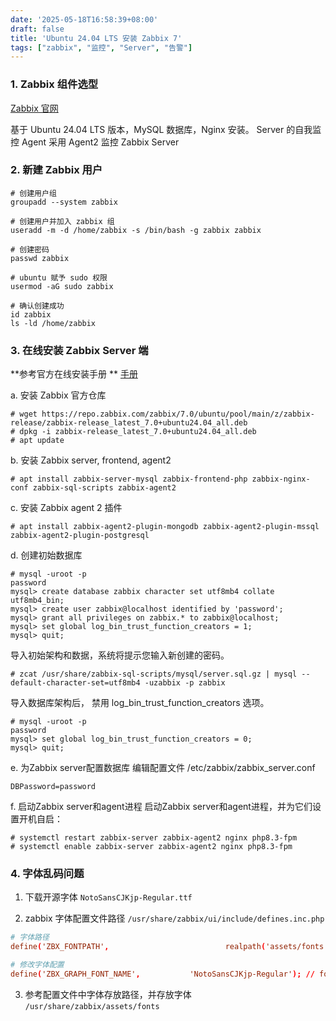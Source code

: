 ```yaml
---
date: '2025-05-18T16:58:39+08:00'
draft: false
title: 'Ubuntu 24.04 LTS 安装 Zabbix 7'
tags: ["zabbix", "监控", "Server", "告警"]
---
```



### 1. Zabbix 组件选型

[Zabbix 官网](https://www.zabbix.com/cn/download?zabbix=7.0&os_distribution=ubuntu&os_version=24.04&components=server_frontend_agent_2&db=mysql&ws=nginx)

基于 Ubuntu 24.04 LTS 版本，MySQL 数据库，Nginx 安装。
Server 的自我监控 Agent 采用 Agent2 监控 Zabbix Server

### 2. 新建 Zabbix 用户
```
# 创建用户组
groupadd --system zabbix

# 创建用户并加入 zabbix 组
useradd -m -d /home/zabbix -s /bin/bash -g zabbix zabbix

# 创建密码
passwd zabbix

# ubuntu 赋予 sudo 权限
usermod -aG sudo zabbix

# 确认创建成功
id zabbix
ls -ld /home/zabbix
```
### 3. 在线安装 Zabbix Server 端

**参考官方在线安装手册 **
[手册](https://www.zabbix.com/cn/download?zabbix=7.0&os_distribution=ubuntu&os_version=24.04&components=server_frontend_agent_2&db=mysql&ws=nginx)

a. 安装 Zabbix 官方仓库
```
# wget https://repo.zabbix.com/zabbix/7.0/ubuntu/pool/main/z/zabbix-release/zabbix-release_latest_7.0+ubuntu24.04_all.deb
# dpkg -i zabbix-release_latest_7.0+ubuntu24.04_all.deb
# apt update
```

b. 安装 Zabbix server, frontend, agent2
```
# apt install zabbix-server-mysql zabbix-frontend-php zabbix-nginx-conf zabbix-sql-scripts zabbix-agent2
```

c. 安装 Zabbix agent 2 插件
```
# apt install zabbix-agent2-plugin-mongodb zabbix-agent2-plugin-mssql zabbix-agent2-plugin-postgresql
```

d. 创建初始数据库
```
# mysql -uroot -p
password
mysql> create database zabbix character set utf8mb4 collate utf8mb4_bin;
mysql> create user zabbix@localhost identified by 'password';
mysql> grant all privileges on zabbix.* to zabbix@localhost;
mysql> set global log_bin_trust_function_creators = 1;
mysql> quit;
```

导入初始架构和数据，系统将提示您输入新创建的密码。
```
# zcat /usr/share/zabbix-sql-scripts/mysql/server.sql.gz | mysql --default-character-set=utf8mb4 -uzabbix -p zabbix
```

导入数据库架构后， 禁用 log_bin_trust_function_creators 选项。
```
# mysql -uroot -p
password
mysql> set global log_bin_trust_function_creators = 0;
mysql> quit;
```


e. 为Zabbix server配置数据库
编辑配置文件 /etc/zabbix/zabbix_server.conf
```
DBPassword=password
```

f. 启动Zabbix server和agent进程
启动Zabbix server和agent进程，并为它们设置开机自启：
```
# systemctl restart zabbix-server zabbix-agent2 nginx php8.3-fpm
# systemctl enable zabbix-server zabbix-agent2 nginx php8.3-fpm
```



### 4. 字体乱码问题
1. 下载开源字体 `NotoSansCJKjp-Regular.ttf`

2. zabbix 字体配置文件路径 `/usr/share/zabbix/ui/include/defines.inc.php`

```conf
# 字体路径
define('ZBX_FONTPATH',                          realpath('assets/fonts')); // where to search for font (GD > 2.0.18)

# 修改字体配置
define('ZBX_GRAPH_FONT_NAME',           'NotoSansCJKjp-Regular'); // font file name
```

3. 参考配置文件中字体存放路径，并存放字体 `/usr/share/zabbix/assets/fonts`

